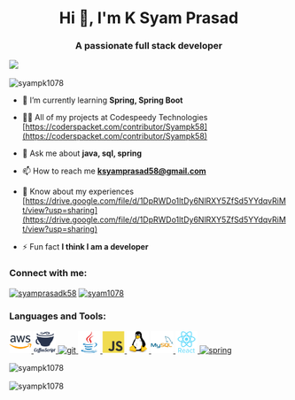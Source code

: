 <h1 align="center">Hi 👋, I'm K Syam Prasad</h1>
<h3 align="center">A passionate full stack developer</h3>

<img src="https://media.licdn.com/dms/image/v2/D5616AQEHaqlCmd2JrA/profile-displaybackgroundimage-shrink_350_1400/profile-displaybackgroundimage-shrink_350_1400/0/1712491422161?e=1736985600&v=beta&t=UeRxc_6bY8sE9wGFk2io7wScp8mmqKlVHuOgxXR1aGI"/>

<p align="left"> <img src="https://komarev.com/ghpvc/?username=syampk1078&label=Profile%20views&color=0e75b6&style=flat" alt="syampk1078" /> </p>

- 🌱 I’m currently learning **Spring, Spring Boot**

- 👨‍💻 All of my projects at Codespeedy Technologies [https://coderspacket.com/contributor/Syampk58](https://coderspacket.com/contributor/Syampk58)

- 💬 Ask me about **java, sql, spring**

- 📫 How to reach me **ksyamprasad58@gmail.com**

- 📄 Know about my experiences [https://drive.google.com/file/d/1DpRWDo1ltDy6NlRXY5ZfSd5YYdqvRiMt/view?usp=sharing](https://drive.google.com/file/d/1DpRWDo1ltDy6NlRXY5ZfSd5YYdqvRiMt/view?usp=sharing)

- ⚡ Fun fact **I think I am a developer**

<h3 align="left">Connect with me:</h3>
<p align="left">
<a href="https://linkedin.com/in/syamprasadk58" target="blank"><img align="center" src="https://raw.githubusercontent.com/rahuldkjain/github-profile-readme-generator/master/src/images/icons/Social/linked-in-alt.svg" alt="syamprasadk58" height="30" width="40" /></a>
<a href="https://www.leetcode.com/syam1078" target="blank"><img align="center" src="https://raw.githubusercontent.com/rahuldkjain/github-profile-readme-generator/master/src/images/icons/Social/leet-code.svg" alt="syam1078" height="30" width="40" /></a>
</p>

<h3 align="left">Languages and Tools:</h3>
<p align="left"> <a href="https://aws.amazon.com" target="_blank" rel="noreferrer"> <img src="https://raw.githubusercontent.com/devicons/devicon/master/icons/amazonwebservices/amazonwebservices-original-wordmark.svg" alt="aws" width="40" height="40"/> </a> <a href="https://offeescript.org" target="_blank" rel="noreferrer"> <img src="https://raw.githubusercontent.com/devicons/devicon/master/icons/coffeescript/coffeescript-original-wordmark.svg" alt="coffeescript" width="40" height="40"/> </a> <a href="https://git-scm.com/" target="_blank" rel="noreferrer"> <img src="https://www.vectorlogo.zone/logos/git-scm/git-scm-icon.svg" alt="git" width="40" height="40"/> </a> <a href="https://www.java.com" target="_blank" rel="noreferrer"> <img src="https://raw.githubusercontent.com/devicons/devicon/master/icons/java/java-original.svg" alt="java" width="40" height="40"/> </a> <a href="https://developer.mozilla.org/en-US/docs/Web/JavaScript" target="_blank" rel="noreferrer"> <img src="https://raw.githubusercontent.com/devicons/devicon/master/icons/javascript/javascript-original.svg" alt="javascript" width="40" height="40"/> </a> <a href="https://www.linux.org/" target="_blank" rel="noreferrer"> <img src="https://raw.githubusercontent.com/devicons/devicon/master/icons/linux/linux-original.svg" alt="linux" width="40" height="40"/> </a> <a href="https://www.mysql.com/" target="_blank" rel="noreferrer"> <img src="https://raw.githubusercontent.com/devicons/devicon/master/icons/mysql/mysql-original-wordmark.svg" alt="mysql" width="40" height="40"/> </a> <a href="https://reactjs.org/" target="_blank" rel="noreferrer"> <img src="https://raw.githubusercontent.com/devicons/devicon/master/icons/react/react-original-wordmark.svg" alt="react" width="40" height="40"/> </a> <a href="https://spring.io/" target="_blank" rel="noreferrer"> <img src="https://www.vectorlogo.zone/logos/springio/springio-icon.svg" alt="spring" width="40" height="40"/> </a> </p>

<p><img align="center" src="https://github-readme-stats.vercel.app/api/top-langs?username=syampk1078&show_icons=true&locale=en&layout=compact" alt="syampk1078" /></p>

<p><img align="center" src="https://github-readme-streak-stats.herokuapp.com/?user=syampk1078&" alt="syampk1078" /></p>
